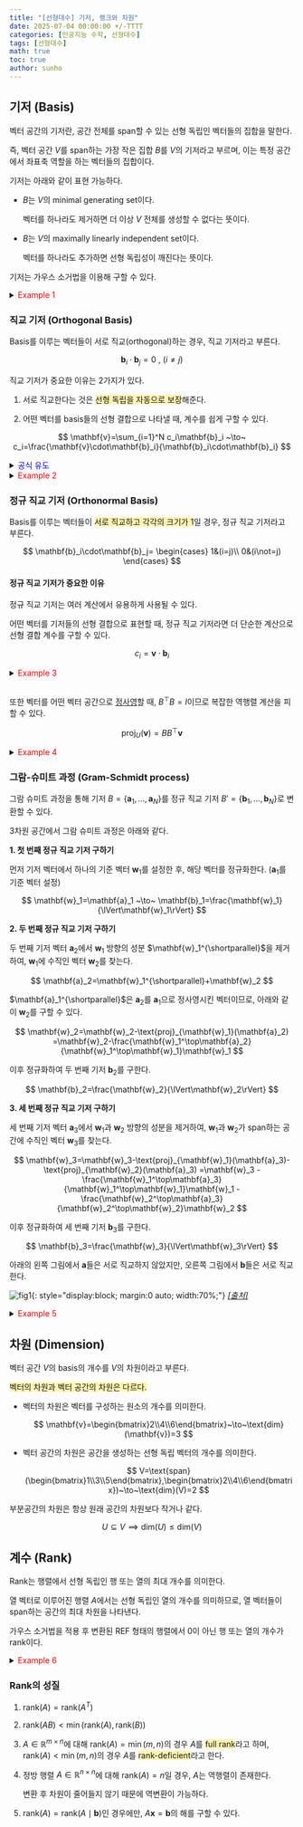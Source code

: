 ```yaml
---
title: "[선형대수] 기저, 랭크와 차원"
date: 2025-07-04 00:00:00 +/-TTTT
categories: [인공지능 수학, 선형대수]
tags: [선형대수]
math: true
toc: true
author: sunho
---
```


## 기저 (Basis)

벡터 공간의 기저란, 공간 전체를 span할 수 있는 선형 독립인 벡터들의 집합을 말한다.

즉, 벡터 공간 $V$를 span하는 가장 작은 집합 $B$를 $V$의 기저라고 부르며, 이는 특정 공간에서 좌표축 역할을 하는 벡터들의 집합이다.

기저는 아래와 같이 표현 가능하다.

- $B$는 $V$의 minimal generating set이다. 

   벡터를 하나라도 제거하면 더 이상 $V$ 전체를 생성할 수 없다는 뜻이다.

- $B$는 $V$의 maximally linearly independent set이다.

   벡터를 하나라도 추가하면 선형 독립성이 깨진다는 뜻이다.

기저는 가우스 소거법을 이용해 구할 수 있다.

<details>
<summary><font color='#FF0000'>Example 1</font></summary>
<div markdown="1">

$$
A=\begin{bmatrix}1&2&3\\2&5&5\end{bmatrix}
$$

---

가우스 소거법을 이용해 RREF로 변환한다.

$$
A=\begin{bmatrix}1&0&5\\0&1&-1\end{bmatrix}
$$

위에서 첫 번째와 두 번째 열이 pivot 열이다.

**열공간의 basis**

Pivot 열의 위치에 해당하는 원본 행렬에서의 열벡터가 $A$의 열공간의 기저다.

$$
\mathbf{b_1}=\begin{bmatrix}1\\2\end{bmatrix}
~,~\mathbf{b_2}=\begin{bmatrix}2\\5\end{bmatrix}
$$

가우스 소거법을 해도 열벡터 사이의 관계 (누가 종속이고 독립인지)는 유지된다. 하지만, 가우스 소거법을 통해 변형된 열벡터는 원본 행렬의 열벡터와 같은 공간을 span하지 않는다.

따라서, 기저는 원본 행렬에서 선택해야 한다.

**행공간의 basis**

RREF 행렬에서 $\mathbf{0}$이 아닌 행벡터가 $A$의 행공간의 기저다.

$$
\mathbf{b_1}=\begin{bmatrix}1&0&5\end{bmatrix}
~,~\mathbf{b_2}=\begin{bmatrix}0&1&-1\end{bmatrix}
$$

가우스 소거법은 행들의 선형 결합을 통해 이뤄진다. 따라서 원본 행렬에서의 행벡터가 가우스 소거법을 통해 변형될지라도, RREF에서의 행벡터와 원본 행렬에서의 행벡터는 결국 같은 공간을 span한다.

$$
\text{span}(\begin{bmatrix}1\\2\\3\end{bmatrix}^\top,\begin{bmatrix}2\\5\\5\end{bmatrix}^\top)
=\text{span}(\begin{bmatrix}1\\0\\5\end{bmatrix}^\top,\begin{bmatrix}0\\1\\-1\end{bmatrix}^\top)
$$

따라서, 기저를 원본 행렬 또는 RREF 행렬에서 선택해도 무관하다.

---

</div>
</details>

### 직교 기저 (Orthogonal Basis)

Basis를 이루는 벡터들이 서로 직교(orthogonal)하는 경우, 직교 기저라고 부른다.

$$
\mathbf{b}_i\cdot\mathbf{b}_j=0~,~(i\not=j)
$$

직교 기저가 중요한 이유는 2가지가 있다.

1. 서로 직교한다는 것은 <span style="background-color:#fff5b1">선형 독립을 자동으로 보장</span>해준다.

2. 어떤 벡터를 basis들의 선형 결합으로 나타낼 때, 계수를 쉽게 구할 수 있다.

$$
\mathbf{v}=\sum_{i=1}^N c_i\mathbf{b}_i
~\to~
c_i=\frac{\mathbf{v}\cdot\mathbf{b}_i}{\mathbf{b}_i\cdot\mathbf{b}_i}
$$

<details>
<summary><font color='#0000FF'>공식 유도</font></summary>
<div markdown="1">

$$
\mathbf{v}=\sum c_i\mathbf{u}_i
$$

1. 양변에 $\mathbf{u}_k$를 내적함

$$
\mathbf{v}\cdot\mathbf{u}_k=\left(\sum c_i\mathbf{u}_i\right)\cdot\mathbf{u}_k=\sum c_i(\mathbf{u}_i\cdot\mathbf{u}_k)
$$

2. $\mathbf{u}_i\cdot\mathbf{u}_j=0~,~(i\not=j)$이기 때문에 우변에는 $i=k$인 항만 남음

$$
\mathbf{v}\cdot\mathbf{u}_k=c_k(\mathbf{u}_k\cdot\mathbf{u}_k)
$$

3. $c_1$만 남기고 이항

$$
c_k=\frac{\mathbf{v}\cdot\mathbf{u}_k}{\mathbf{u}_k\cdot\mathbf{u}_k}
$$

---

</div>
</details>

<details>
<summary><font color='#FF0000'>Example 2</font></summary>
<div markdown="1">

$$
B=\begin{bmatrix}1&-1\\1&1\end{bmatrix}
~~,~~
\mathbf{v}=\begin{bmatrix}3\\5\end{bmatrix}
$$

---

$B$의 basis들은 서로 직교한다. 벡터 $\mathbf{v}$를 이 basis들의 선형 결합으로 표현할 수 있다.

$$
\mathbf{v}=\begin{bmatrix}3\\5\end{bmatrix}
=c_1\begin{bmatrix}1\\1\end{bmatrix}+c_2\begin{bmatrix}-1\\1\end{bmatrix}
$$

**1. $c_1$ 구하기**

$$
c_1=\frac{\mathbf{v}^\top\mathbf{b}_1}{\mathbf{b}_1^\top\mathbf{b}_1}
=\frac{8}{2}=4
$$

**2. $c_2$ 구하기**

$$
c_2=\frac{\mathbf{v}^\top\mathbf{b}_2}{\mathbf{b}_2^\top\mathbf{b}_2}
=\frac{2}{2}=1
$$

따라서 아래와 같이, basis들의 선형 결합으로 표현할 수 있다.

$$
\mathbf{v}=4\mathbf{b}_1+\mathbf{b}_2
$$

---

</div>
</details>

### 정규 직교 기저 (Orthonormal Basis)

Basis를 이루는 벡터들이 <span style="background-color:#fff5b1">서로 직교하고 각각의 크기가 1</span>일 경우, 정규 직교 기저라고 부른다.

$$
\mathbf{b}_i\cdot\mathbf{b}_j=
\begin{cases}
1&(i=j)\\
0&(i\not=j)
\end{cases}
$$

#### 정규 직교 기저가 중요한 이유

정규 직교 기저는 여러 계산에서 유용하게 사용될 수 있다.

어떤 벡터를 기저들의 선형 결합으로 표현할 때, 정규 직교 기저라면 더 단순한 계산으로 선형 결합 계수를 구할 수 있다.

$$
c_i=\mathbf{v}\cdot\mathbf{b}_i
$$

<details>
<summary><font color='#FF0000'>Example 3</font></summary>
<div markdown="1">

$$
B=\begin{bmatrix}\frac{1}{\sqrt{2}}&-\frac{1}{\sqrt{2}}\\\frac{1}{\sqrt{2}}&\frac{1}{\sqrt{2}}\end{bmatrix}
~~,~~
\mathbf{v}=\begin{bmatrix}3\\5\end{bmatrix}
$$

---

$$
\mathbf{v}=\begin{bmatrix}3\\5\end{bmatrix}
=c_1\begin{bmatrix}1\\1\end{bmatrix}+c_2\begin{bmatrix}-1\\1\end{bmatrix}
$$

**1. $c_1$ 구하기**

$$
c_1=\mathbf{v}^\top\mathbf{b}_1=4
$$

**2. $c_2$ 구하기**

$$
c_2=\mathbf{v}^\top\mathbf{b}_2=1
$$

따라서 아래와 같이, basis들의 선형 결합으로 표현할 수 있다.

$$
\mathbf{v}=4\mathbf{b}_1+\mathbf{b}_2
$$

---

</div>
</details>
<br>

또한 벡터를 어떤 벡터 공간으로 [정사영](https://suniverse77.github.io/posts/Projection/#%EB%B6%80%EB%B6%84%EA%B3%B5%EA%B0%84-%EC%9C%84%EB%A1%9C%EC%9D%98-%EC%82%AC%EC%98%81-projection-onto-general-subspace)할 때, $B^\top B=I$이므로 복잡한 역행렬 계산을 피할 수 있다.

$$
\text{proj}_U(\mathbf{v})=BB^\top\mathbf{v}
$$

<details>
<summary><font color='#FF0000'>Example 4</font></summary>
<div markdown="1">

$$
B=\begin{bmatrix}\frac{1}{\sqrt{2}}&-\frac{1}{\sqrt{2}}\\\frac{1}{\sqrt{2}}&\frac{1}{\sqrt{2}}\\0&0\end{bmatrix}
~~,~~
\mathbf{v}=\begin{bmatrix}3\\5\\7\end{bmatrix}
$$

---

벡터 $\mathbf{v}$를 기저 집합이 $B$인 벡터 공간으로 정사영한 결과는 아래와 같이 구할 수 있다.

$$
\text{proj}_U(\mathbf{v})=
\begin{bmatrix}\frac{1}{\sqrt{2}}&-\frac{1}{\sqrt{2}}\\\frac{1}{\sqrt{2}}&\frac{1}{\sqrt{2}}\\0&0\end{bmatrix}
\begin{bmatrix}\frac{1}{\sqrt{2}}&\frac{1}{\sqrt{2}}&0\\-\frac{1}{\sqrt{2}}&\frac{1}{\sqrt{2}}&0\end{bmatrix}
\begin{bmatrix}3\\5\\7\end{bmatrix}
=\begin{bmatrix}3\\5\\0\end{bmatrix}
$$

---

</div>
</details>

### 그람-슈미트 과정 (Gram-Schmidt process)

그람 슈미트 과정을 통해 기저 $B=\lbrace\mathbf{a}_1,\dots,\mathbf{a}_N\rbrace$를 정규 직교 기저 $B'=\lbrace\mathbf{b}_1,\dots,\mathbf{b}_N\rbrace$로 변환할 수 있다.

3차원 공간에서 그람 슈미트 과정은 아래와 같다.

**1. 첫 번째 정규 직교 기저 구하기**

먼저 기저 벡터에서 하나의 기준 벡터 $\mathbf{w}_1$를 설정한 후, 해당 벡터를 정규화한다. ($\mathbf{a}_1$를 기준 벡터 설정)

$$
\mathbf{w}_1=\mathbf{a}_1
~\to~
\mathbf{b}_1=\frac{\mathbf{w}_1}{\lVert\mathbf{w}_1\rVert}
$$

**2. 두 번째 정규 직교 기저 구하기**

두 번째 기저 벡터 $\mathbf{a}_2$에서 $\mathbf{w}_1$ 방향의 성분 $\mathbf{w}_1^{\shortparallel}$을 제거하여, $\mathbf{w}_1$에 수직인 벡터 $\mathbf{w}_2$를 찾는다.

$$
\mathbf{a}_2=\mathbf{w}_1^{\shortparallel}+\mathbf{w}_2
$$

$\mathbf{a}_1^{\shortparallel}$은 $\mathbf{a}_2$를 $\mathbf{a}_1$으로 정사영시킨 벡터이므로, 아래와 같이 $\mathbf{w}_2$를 구할 수 있다.

$$
\mathbf{w}_2=\mathbf{w}_2-\text{proj}_{\mathbf{w}_1}(\mathbf{a}_2)
=\mathbf{w}_2-\frac{\mathbf{w}_1^\top\mathbf{a}_2}{\mathbf{w}_1^\top\mathbf{w}_1}\mathbf{w}_1
$$

이후 정규화하여 두 번째 기저 $\mathbf{b}_2$를 구한다.

$$
\mathbf{b}_2=\frac{\mathbf{w}_2}{\lVert\mathbf{w}_2\rVert}
$$

**3. 세 번째 정규 직교 기저 구하기**

세 번째 기저 벡터 $\mathbf{a}_3$에서 $\mathbf{w}_1$과 $\mathbf{w}_2$ 방향의 성분을 제거하여, $\mathbf{w}_1$과 $\mathbf{w}_2$가 span하는 공간에 수직인 벡터 $\mathbf{w}_3$를 찾는다.

$$
\mathbf{w}_3=\mathbf{w}_3-\text{proj}_{\mathbf{w}_1}(\mathbf{a}_3)-\text{proj}_{\mathbf{w}_2}(\mathbf{a}_3)
=\mathbf{w}_3
-\frac{\mathbf{w}_1^\top\mathbf{a}_3}{\mathbf{w}_1^\top\mathbf{w}_1}\mathbf{w}_1
-\frac{\mathbf{w}_2^\top\mathbf{a}_3}{\mathbf{w}_2^\top\mathbf{w}_2}\mathbf{w}_2
$$

이후 정규화하여 세 번째 기저 $\mathbf{b}_3$를 구한다.

$$
\mathbf{b}_3=\frac{\mathbf{w}_3}{\lVert\mathbf{w}_3\rVert}
$$

아래의 왼쪽 그림에서 $\mathbf{a}$들은 서로 직교하지 않았지만, 오른쪽 그림에서 $\mathbf{b}$들은 서로 직교한다. 

![fig1](mlm/4-1.png){: style="display:block; margin:0 auto; width:70%;"}
_[[출처]](https://interactivetextbooks.tudelft.nl/linear-algebra/Chapter7/GramSchmidt.html)_

<details>
<summary><font color='#FF0000'>Example 5</font></summary>
<div markdown="1">

$$
B=
\begin{bmatrix}

\end{bmatrix}
$$

---

1. $\mathbf{b}_2$를 $\mathbf{b}_1$ 방향과 $\mathbf{b}_1$에 수직한 벡터의 합으로 분리

3. $\mathbf{b}_1$에 수직한 벡터를 구함

5. 크기를 1로 조절해 orthonormal basis로 변환

---

</div>
</details>

## 차원 (Dimension)

벡터 공간 $V$의 basis의 개수를 $V$의 차원이라고 부른다.

<span style="background-color:#fff5b1">벡터의 차원과 벡터 공간의 차원은 다르다.</span>

- 벡터의 차원은 벡터를 구성하는 원소의 개수를 의미한다.

   $$
   \mathbf{v}=\begin{bmatrix}2\\4\\6\end{bmatrix}~\to~\text{dim}(\mathbf{v})=3
   $$

- 벡터 공간의 차원은 공간을 생성하는 선형 독립 벡터의 개수를 의미한다.

   $$
   V=\text{span}(\begin{bmatrix}1\\3\\5\end{bmatrix},\begin{bmatrix}2\\4\\6\end{bmatrix})~\to~\text{dim}(V)=2
   $$

부분공간의 차원은 항상 원래 공간의 차원보다 작거나 같다.

$$
U\subseteq V \implies \text{dim}(U)\leq \text{dim}(V)
$$

## 계수 (Rank)

Rank는 행렬에서 선형 독립인 행 또는 열의 최대 개수를 의미한다.

열 벡터로 이루어진 행렬 $A$에서는 선형 독립인 열의 개수를 의미하므로, 열 벡터들이 span하는 공간의 최대 차원을 나타낸다.

가우스 소거법을 적용 후 변환된 REF 형태의 행렬에서 0이 아닌 행 또는 열의 개수가 rank이다.

<details>
<summary><font color='#FF0000'>Example 6</font></summary>
<div markdown="1">
  
$$
A=\begin{bmatrix}1&2&3\\2&3&4\\3&6&9\end{bmatrix}
$$

---

**1. 가우스 소거법 적용**

$$
A=\begin{bmatrix}1&2&3\\0&1&2\\0&0&0\end{bmatrix}
$$

**2. 0이 아닌 행 또는 열의 개수 세기**

0이 아닌 행이 2개이므로, $\text{rank}(A)=2$ 이다.

즉, 3개의 column vector들이 span하는 공간 $V$의 차원은 2차원 평면이다.

---

</div>
</details>

### Rank의 성질

1. $\text{rank}(A)=\text{rank}(A^T)$
2. $\text{rank}(AB)<\min\left(\text{rank}(A),\text{rank}(B)\right)$
3. $A\in\mathbb{R}^{m\times n}$에 대해 $\text{rank}(A)=\min(m,n)$의 경우 $A$를 <span style="background-color:#fff5b1">full rank</span>라고 하며, $\text{rank}(A)<\min(m,n)$의 경우 $A$를 <span style="background-color:#fff5b1">rank-deficient</span>라고 한다.
4. 정방 행렬 $A\in\mathbb{R}^{n\times n}$에 대해 $\text{rank}(A)=n$일 경우, $A$는 역행렬이 존재한다.

   변환 후 차원이 줄어들지 않기 때문에 역변환이 가능하다.
5. $\text{rank}(A)=\text{rank}(A\mid \mathbf{b})$인 경우에만, $A\mathbf{x}=\mathbf{b}$의 해를 구할 수 있다.
